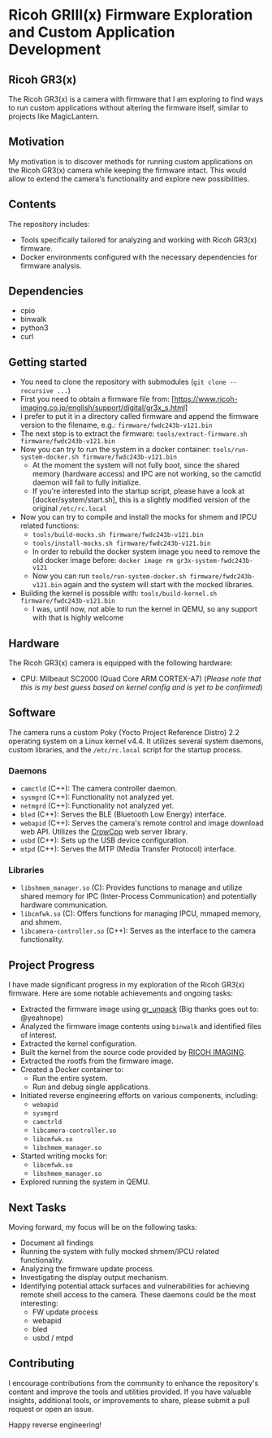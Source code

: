 # Ricoh GRIII(x) Firmware Exploration and Custom Application Development

## Ricoh GR3(x)

The Ricoh GR3(x) is a camera with firmware that I am exploring to find ways to run custom applications without altering the firmware itself, similar to projects like MagicLantern.

## Motivation

My motivation is to discover methods for running custom applications on the Ricoh GR3(x) camera while keeping the firmware intact. This would allow to extend the camera's functionality and explore new possibilities.

## Contents

The repository includes:

- Tools specifically tailored for analyzing and working with Ricoh GR3(x) firmware.
- Docker environments configured with the necessary dependencies for firmware analysis.

## Dependencies

- cpio
- binwalk
- python3
- curl

## Getting started

- You need to clone the repository with submodules (`git clone --recursive ...`)
- First you need to obtain a firmware file from: [https://www.ricoh-imaging.co.jp/english/support/digital/gr3x_s.html]
- I prefer to put it in a directory called firmware and append the firmware version to the filename, e.g.: `firmware/fwdc243b-v121.bin`
- The next step is to extract the firmware: `tools/extract-firmware.sh firmware/fwdc243b-v121.bin`
- Now you can try to run the system in a docker container: `tools/run-system-docker.sh firmware/fwdc243b-v121.bin`
  - At the moment the system will not fully boot, since the shared memory (hardware access) and IPC are not working, so the camctld daemon will fail to fully initialize.
  - If you're interested into the startup script, please have a look at [docker/system/start.sh], this is a slightly modified version of the original `/etc/rc.local`
- Now you can try to compile and install the mocks for shmem and IPCU related functions:
  - `tools/build-mocks.sh firmware/fwdc243b-v121.bin`
  - `tools/install-mocks.sh firmware/fwdc243b-v121.bin`
  - In order to rebuild the docker system image you need to remove the old docker image before:
    `docker image rm gr3x-system-fwdc243b-v121`
  - Now you can run `tools/run-system-docker.sh firmware/fwdc243b-v121.bin` again and the system will start with the mocked libraries.
- Building the kernel is possible with: `tools/build-kernel.sh firmware/fwdc243b-v121.bin`
  - I was, until now, not able to run the kernel in QEMU, so any support with that is highly welcome

## Hardware

The Ricoh GR3(x) camera is equipped with the following hardware:

- CPU: Milbeaut SC2000 (Quad Core ARM CORTEX-A7)
  (_Please note that this is my best guess based on kernel config and is yet to be confirmed_)

## Software

The camera runs a custom Poky (Yocto Project Reference Distro) 2.2 operating system on a Linux kernel v4.4. It utilizes several system daemons, custom libraries, and the `/etc/rc.local` script for the startup process.

### Daemons

- `camctld` (C++): The camera controller daemon.
- `sysmgrd` (C++): Functionality not analyzed yet.
- `netmgrd` (C++): Functionality not analyzed yet.
- `bled` (C++): Serves the BLE (Bluetooth Low Energy) interface.
- `webapid` (C++): Serves the camera's remote control and image download web API. Utilizes the [CrowCpp](https://crowcpp.org/master/) web server library.
- `usbd` (C++): Sets up the USB device configuration.
- `mtpd` (C++): Serves the MTP (Media Transfer Protocol) interface.

### Libraries

- `libshmem_manager.so` (C): Provides functions to manage and utilize shared memory for IPC (Inter-Process Communication) and potentially hardware communication.
- `libcmfwk.so` (C): Offers functions for managing IPCU, mmaped memory, and shmem.
- `libcamera-controller.so` (C++): Serves as the interface to the camera functionality.

## Project Progress

I have made significant progress in my exploration of the Ricoh GR3(x) firmware. Here are some notable achievements and ongoing tasks:

- Extracted the firmware image using [gr_unpack](https://github.com/yeahnope/gr_unpack) (Big thanks goes out to: @yeahnope)
- Analyzed the firmware image contents using `binwalk` and identified files of interest.
- Extracted the kernel configuration.
- Built the kernel from the source code provided by [RICOH IMAGING](https://www.ricoh-imaging.co.jp/english/products/oss/).
- Extracted the rootfs from the firmware image.
- Created a Docker container to:
  - Run the entire system.
  - Run and debug single applications.
- Initiated reverse engineering efforts on various components, including:
  - `webapid`
  - `sysmgrd`
  - `camctrld`
  - `libcamera-controller.so`
  - `libcmfwk.so`
  - `libshmem_manager.so`
- Started writing mocks for:
  - `libcmfwk.so`
  - `libshmem_manager.so`
- Explored running the system in QEMU.

## Next Tasks

Moving forward, my focus will be on the following tasks:

- Document all findings
- Running the system with fully mocked shmem/IPCU related functionality.
- Analyzing the firmware update process.
- Investigating the display output mechanism.
- Identifying potential attack surfaces and vulnerabilities for achieving remote shell access to the camera. These daemons could be the most interesting:
  - FW update process
  - webapid
  - bled
  - usbd / mtpd

## Contributing

I encourage contributions from the community to enhance the repository's content and improve the tools and utilities provided. If you have valuable insights, additional tools, or improvements to share, please submit a pull request or open an issue.

Happy reverse engineering!

